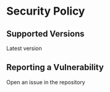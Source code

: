 # Security Policy

## Supported Versions

Latest version

## Reporting a Vulnerability

Open an issue in the repository
